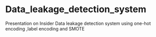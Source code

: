 # Data_leakage_detection_system
Presentation on Insider Data leakage detection system using one-hot encoding ,label encoding and SMOTE 
